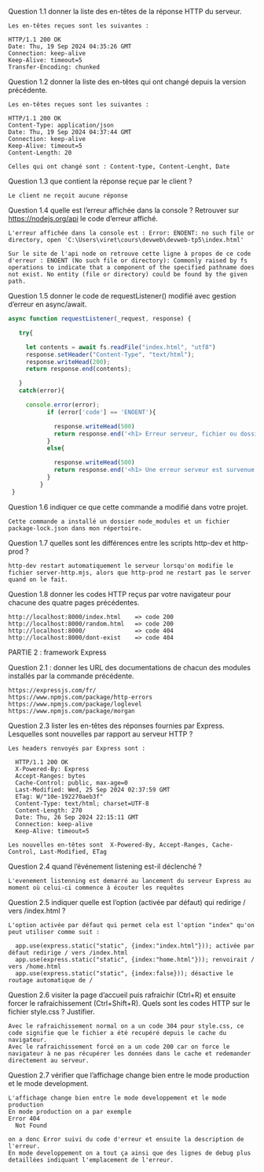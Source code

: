 Question 1.1 donner la liste des en-têtes de la réponse HTTP du serveur.

    Les en-têtes reçues sont les suivantes :

    HTTP/1.1 200 OK
    Date: Thu, 19 Sep 2024 04:35:26 GMT
    Connection: keep-alive
    Keep-Alive: timeout=5
    Transfer-Encoding: chunked

Question 1.2 donner la liste des en-têtes qui ont changé depuis la version précédente.

    Les en-têtes reçues sont les suivantes :

    HTTP/1.1 200 OK
    Content-Type: application/json
    Date: Thu, 19 Sep 2024 04:37:44 GMT
    Connection: keep-alive
    Keep-Alive: timeout=5
    Content-Length: 20

    Celles qui ont changé sont : Content-type, Content-Lenght, Date


Question 1.3 que contient la réponse reçue par le client ?

    Le client ne reçoit aucune réponse

Question 1.4 quelle est l’erreur affichée dans la console ? Retrouver sur https://nodejs.org/api le code d’erreur affiché.

    L'erreur affichée dans la console est : Error: ENOENT: no such file or directory, open 'C:\Users\viret\cours\devweb\devweb-tp5\index.html'
    
    Sur le site de l'api node on retrouve cette ligne à propos de ce code d'erreur : ENOENT (No such file or directory): Commonly raised by fs operations to indicate that a component of the specified pathname does not exist. No entity (file or directory) could be found by the given path.

Question 1.5 donner le code de requestListener() modifié avec gestion d’erreur en async/await.
 ```javascript
 async function requestListener(_request, response) {

    try{

      let contents = await fs.readFile("index.html", "utf8")
      response.setHeader("Content-Type", "text/html");
      response.writeHead(200);
      return response.end(contents);

    }
    catch(error){

      console.error(error);
            if (error['code'] == 'ENOENT'){     

              response.writeHead(500)
              return response.end('<h1> Erreur serveur, fichier ou dossier introuvable</h1>')
            }
            else{

              response.writeHead(500)
              return response.end('<h1> Une erreur serveur est survenue.</h1>')
            }
          }
  }
```

Question 1.6 indiquer ce que cette commande a modifié dans votre projet.

    Cette commande a installé un dossier node_modules et un fichier package-lock.json dans mon répertoire.

Question 1.7 quelles sont les différences entre les scripts http-dev et http-prod ?

    http-dev restart automatiquement le serveur lorsqu'on modifie le fichier server-http.mjs, alors que http-prod ne restart pas le server quand on le fait.

Question 1.8 donner les codes HTTP reçus par votre navigateur pour chacune des quatre pages précédentes.

    http://localhost:8000/index.html    => code 200
    http://localhost:8000/random.html   => code 200
    http://localhost:8000/              => code 404
    http://localhost:8000/dont-exist    => code 404

PARTIE 2 : framework Express

Question 2.1 : donner les URL des documentations de chacun des modules installés par la commande précédente.

    https://expressjs.com/fr/
    https://www.npmjs.com/package/http-errors
    https://www.npmjs.com/package/loglevel
    https://www.npmjs.com/package/morgan

Question 2.3 lister les en-têtes des réponses fournies par Express. Lesquelles sont nouvelles par rapport au serveur HTTP ?

    Les headers renvoyés par Express sont :

      HTTP/1.1 200 OK
      X-Powered-By: Express
      Accept-Ranges: bytes
      Cache-Control: public, max-age=0
      Last-Modified: Wed, 25 Sep 2024 02:37:59 GMT
      ETag: W/"10e-192270aeb3f"
      Content-Type: text/html; charset=UTF-8
      Content-Length: 270
      Date: Thu, 26 Sep 2024 22:15:11 GMT
      Connection: keep-alive
      Keep-Alive: timeout=5

    Les nouvelles en-têtes sont  X-Powered-By, Accept-Ranges, Cache-Control, Last-Modified, ETag

Question 2.4 quand l’événement listening est-il déclenché ?

    L'evenement listenning est demarré au lancement du serveur Express au moment où celui-ci commence à écouter les requêtes

Question 2.5 indiquer quelle est l’option (activée par défaut) qui redirige / vers /index.html ?

    L'option activée par défaut qui permet cela est l'option "index" qu'on peut utiliser comme suit :  

      app.use(express.static("static", {index:"index.html"})); activée par défaut redirige / vers /index.html
      app.use(express.static("static", {index:"home.html"})); renvoirait / vers /home.html
      app.use(express.static("static", {index:false})); désactive le routage automatique de /

Question 2.6 visiter la page d’accueil puis rafraichir (Ctrl+R) et ensuite forcer le rafraichissement (Ctrl+Shift+R). Quels sont les codes HTTP sur le fichier style.css ? Justifier.

    Avec le rafraichissement normal on a un code 304 pour style.css, ce code signifie que le fichier a été recupéré depuis le cache du navigateur.
    Avec le rafraichissement forcé on a un code 200 car on force le navigateur à ne pas récupérer les données dans le cache et redemander directement au serveur.

Question 2.7 vérifier que l’affichage change bien entre le mode production et le mode development.

    L'affichage change bien entre le mode developpement et le mode production
    En mode production on a par exemple 
    Error 404
      Not Found

    on a donc Error suivi du code d'erreur et ensuite la description de l'erreur.
    En mode developpement on a tout ça ainsi que des lignes de debug plus detaillées indiquant l'emplacement de l'erreur.

